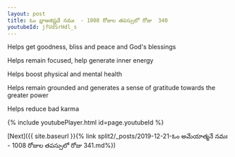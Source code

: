 ```yaml
---
layout: post
title: ఓం భ్రాఅజిష్ణవే నమః  - 1008 రోజుల తపస్సులో రోజు  340
youtubeId: jfUdSrHdl_s
---
```

 
 
Helps get goodness, bliss and peace and God's blessings
 
Helps remain focused, help generate inner energy 
 
Helps boost physical and mental health 
 
Helps remain grounded and generates a sense of gratitude towards the greater power 
 
Helps reduce bad karma
 
 
 
 


{% include youtubePlayer.html id=page.youtubeId %}
 
[Next]({{ site.baseurl }}{% link  split2/_posts/2019-12-21-ఓం అమేయాత్మనే నమః  - 1008 రోజుల తపస్సులో రోజు  341.md%})
 
